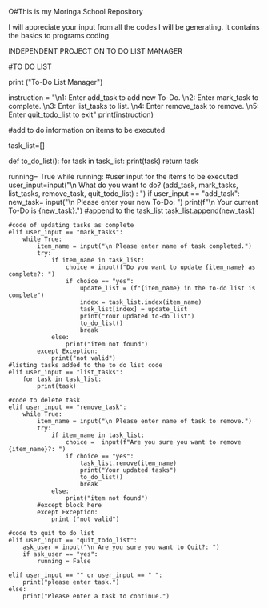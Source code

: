 Ω#This is my Moringa School Repository

I will appreciate your input from all the codes I will be generating. It 
contains the basics to programs coding

INDEPENDENT PROJECT ON TO DO LIST MANAGER

#TO DO LIST

print ("To-Do List Manager")

instruction = "\n1: Enter add_task to add new To-Do. \n2: Enter mark_task to complete. \n3: Enter list_tasks to list. \n4: Enter remove_task to remove. \n5: Enter quit_todo_list to exit"
print(instruction)

#add to do information on items to be executed


task_list=[]

def to_do_list():
    for task in task_list:
        print(task)
    return task
        
    

running= True
while running:
    #user input for the items to be executed
    user_input=input("\n What do you want to do? (add_task, mark_tasks, list_tasks, remove_task, quit_todo_list) : ")
    if user_input == "add_task":
        new_task= input("\n Please enter your new To-Do: ")
        print(f"\n Your current To-Do is {new_task}.")
        #append to the task_list
        task_list.append(new_task)
   
    #code of updating tasks as complete
    elif user_input == "mark_tasks":
        while True:
            item_name = input("\n Please enter name of task completed.")
            try:
                if item_name in task_list:
                    choice = input(f"Do you want to update {item_name} as complete?: ")
                    if choice == "yes":
                        update_list = (f"{item_name} in the to-do list is complete")
                        index = task_list.index(item_name)
                        task_list[index] = update_list
                        print("Your updated to-do list")
                        to_do_list()
                        break
                else:
                    print("item not found")
            except Exception:
                print("not valid")
    #listing tasks added to the to do list code
    elif user_input == "list_tasks":
        for task in task_list:
            print(task)
            
    #code to delete task
    elif user_input == "remove_task":
        while True:
            item_name = input("\n Please enter name of task to remove.")
            try:
                if item_name in task_list:
                    choice =  input(f"Are you sure you want to remove {item_name}?: ")
                    if choice == "yes":
                        task_list.remove(item_name)
                        print("Your updated tasks")
                        to_do_list()
                        break
                else:
                    print("item not found")
            #except block here
            except Exception:
                print ("not valid") 
    
    #code to quit to do list
    elif user_input == "quit_todo_list":
        ask_user = input("\n Are you sure you want to Quit?: ")
        if ask_user == "yes":
            running = False
            
    elif user_input == "" or user_input == " ":
        print("please enter task.")
    else:
        print("Please enter a task to continue.")

